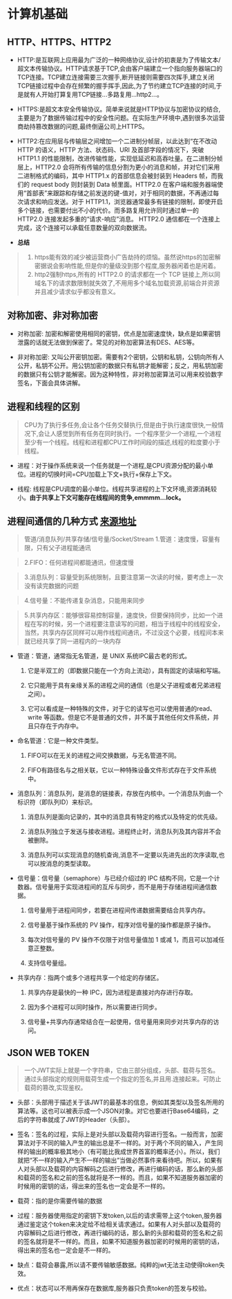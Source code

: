 # 计算机基础

## HTTP、HTTPS、HTTP2

* HTTP:是互联网上应用最为广泛的一种网络协议,设计的初衷是为了传输文本/超文本传输协议。HTTP请求基于TCP,会由客户端建立一个指向服务器端口的TCP连接。TCP建立连接需要三次握手,断开链接则需要四次挥手,建立关闭TCP链接过程中会存在频繁的握手挥手,因此,为了节约建立TCP连接的时间,于是就有人开始打算复用TCP链接...多路复用...http2...。

* HTTPS:是超文本安全传输协议。简单来说就是HTTP协议与加密协议的结合,主要是为了数据传输过程中的安全性问题。在实际生产环境中,遇到很多次运营商劫持篡改数据的问题,最终倒逼公司上HTTPS。

* HTTP2:在应用层与传输层之间增加一个二进制分帧层，以此达到“在不改动 HTTP 的语义，HTTP 方法、状态码、URI 及首部字段的情况下，突破 HTTP1.1 的性能限制，改进传输性能，实现低延迟和高吞吐量。在二进制分帧层上，HTTP2.0 会将所有传输的信息分割为更小的消息和帧，并对它们采用二进制格式的编码，其中 HTTP1.x 的首部信息会被封装到 Headers 帧，而我们的 request body 则封装到 Data 帧里面。HTTP2.0 在客户端和服务器端使用“首部表”来跟踪和存储之前发送的键-值对，对于相同的数据，不再通过每次请求和响应发送。对于 HTTP1.1，浏览器通常最多有链接的限制，即使开启多个链接，也需要付出不小的代价。而多路复用允许同时通过单一的 HTTP2.0 连接发起多重的“请求-响应”消息。 HTTP2.0 通信都在一个连接上完成，这个连接可以承载任意数量的双向数据流。

* **总结**
>1. https能有效的减少被运营商小广告劫持的烦恼。虽然说https的加密解密据说会影响性能,但是你的量级没到那个程度,服务器闲着也是闲着。
>2. http2强制https,所有的 HTTP2.0 的请求都在一个 TCP 链接上,所以同域名下的请求数限制就失效了,不用用多个域名加载资源,前端合并资源并且减少请求似乎都没有意义。 

## 对称加密、非对称加密

* 对称加密: 加密和解密使用相同的密钥，优点是加密速度快，缺点是如果密钥泄露的话就无法做到保密了。常见的对称加密算法有DES、AES等。

* 非对称加密: 又叫公开密钥加密。需要有2个密钥，公钥和私钥，公钥向所有人公开，私钥不公开。用公钥加密的数据只有私钥才能解密；反之，用私钥加密的数据只有公钥才能解密。因为这种特性，非对称加密算法可以用来校验数字签名，下面会具体讲解。

## 进程和线程的区别
>CPU为了执行多任务,会让各个任务交替执行,但是由于执行速度很快,一般情况下,会让人感觉到所有任务在同时执行。一个程序至少一个进程,一个进程至少有一个线程。线程和进程都CPU工作时间段的描述,线程的粒度要小于线程。

* 进程：对于操作系统来说一个任务就是一个进程,是CPU资源分配的最小单位。进程的切换时间=CPU加载上下文+执行+保存上下文。

* 线程: 线程是CPU调度的最小单位。线程共享进程的上下文环境,资源消耗较小。**由于共享上下文可能存在线程间的竞争,emmmm...lock。**

## 进程间通信的几种方式 [来源地址](https://blog.csdn.net/wh_sjc/article/details/70283843)
> 管道/消息队列/共享存储/信号量/Socket/Stream
> 1.管道：速度慢，容量有限，只有父子进程能通讯    

> 2.FIFO：任何进程间都能通讯，但速度慢    

> 3.消息队列：容量受到系统限制，且要注意第一次读的时候，要考虑上一次没有读完数据的问题    

>4.信号量：不能传递复杂消息，只能用来同步    

> 5.共享内存区：能够很容易控制容量，速度快，但要保持同步，比如一个进程在写的时候，另一个进程要注意读写的问题，相当于线程中的线程安全，当然，共享内存区同样可以用作线程间通讯，不过没这个必要，线程间本来就已经共享了同一进程内的一块内存

* 管道：管道，通常指无名管道，是 UNIX 系统IPC最古老的形式。

  1. 它是半双工的（即数据只能在一个方向上流动），具有固定的读端和写端。

  2. 它只能用于具有亲缘关系的进程之间的通信（也是父子进程或者兄弟进程之间）。

  3. 它可以看成是一种特殊的文件，对于它的读写也可以使用普通的read、write 等函数。但是它不是普通的文件，并不属于其他任何文件系统，并且只存在于内存中。

* 命名管道：它是一种文件类型。

  1. FIFO可以在无关的进程之间交换数据，与无名管道不同。

  2. FIFO有路径名与之相关联，它以一种特殊设备文件形式存在于文件系统中。

* 消息队列：消息队列，是消息的链接表，存放在内核中。一个消息队列由一个标识符（即队列ID）来标识。
  1. 消息队列是面向记录的，其中的消息具有特定的格式以及特定的优先级。
  
  2. 消息队列独立于发送与接收进程。进程终止时，消息队列及其内容并不会被删除。

  3. 消息队列可以实现消息的随机查询,消息不一定要以先进先出的次序读取,也可以按消息的类型读取。

* 信号量：信号量（semaphore）与已经介绍过的 IPC 结构不同，它是一个计数器。信号量用于实现进程间的互斥与同步，而不是用于存储进程间通信数据。
  1. 信号量用于进程间同步，若要在进程间传递数据需要结合共享内存。

  2. 信号量基于操作系统的 PV 操作，程序对信号量的操作都是原子操作。

  3. 每次对信号量的 PV 操作不仅限于对信号量值加 1 或减 1，而且可以加减任意正整数。

  4. 支持信号量组。

* 共享内存：指两个或多个进程共享一个给定的存储区。

  1. 共享内存是最快的一种 IPC，因为进程是直接对内存进行存取。

  2. 因为多个进程可以同时操作，所以需要进行同步。

  3. 信号量+共享内存通常结合在一起使用，信号量用来同步对共享内存的访问。

 

## JSON WEB TOKEN
>一个JWT实际上就是一个字符串，它由三部分组成，头部、载荷与签名。通过头部指定的规则用载荷生成一个指定的签名,并且用.连接起来。可防止载荷的篡改,实现鉴权。

* 头部：头部用于描述关于该JWT的最基本的信息，例如其类型以及签名所用的算法等。这也可以被表示成一个JSON对象。对它也要进行Base64编码，之后的字符串就成了JWT的Header（头部）。

* 签名：签名的过程，实际上是对头部以及载荷内容进行签名。一般而言，加密算法对于不同的输入产生的输出总是不一样的。对于两个不同的输入，产生同样的输出的概率极其地小（有可能比我成世界首富的概率还小）。所以，我们就把“不一样的输入产生不一样的输出”当做必然事件来看待吧。所以，如果有人对头部以及载荷的内容解码之后进行修改，再进行编码的话，那么新的头部和载荷的签名和之前的签名就将是不一样的。而且，如果不知道服务器加密的时候用的密钥的话，得出来的签名也一定会是不一样的。

* 载荷：指的是你需要传输的数据

* 过程：服务器使用指定的密钥下发token,以后的请求需带上这个token,服务器通过鉴定这个token来决定给不给相关请求通过。如果有人对头部以及载荷的内容解码之后进行修改，再进行编码的话，那么新的头部和载荷的签名和之前的签名就将是不一样的。而且，如果不知道服务器加密的时候用的密钥的话，得出来的签名也一定会是不一样的。

* 缺点：载荷会暴露,所以请不要传输敏感数据。纯粹的jwt无法主动使得token失效。

* 优点：状态可以不用再保存在数据库,服务器只负责token的签发与校验。